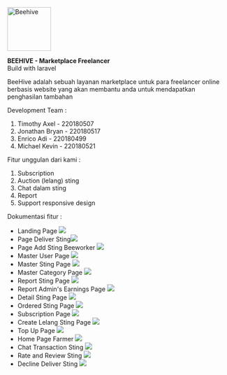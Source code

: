 <img src="https://github.com/EnricoAdi/Beehive/blob/main/public/assets/logo.jpg?raw=true" alt="Beehive" width="100">

**BEEHIVE - Marketplace Freelancer** <br>
Build with laravel 

BeeHive adalah sebuah layanan marketplace untuk para freelancer online berbasis website yang akan membantu anda untuk mendapatkan penghasilan tambahan

Development Team : 
<ol>
<li>Timothy Axel - 220180507</li>
<li>Jonathan Bryan - 220180517</li>
<li>Enrico Adi - 220180499</li>
<li>Michael Kevin - 220180521</li>
</ol>

    
Fitur unggulan dari kami :
1. Subscription
2. Auction  (lelang) sting
3. Chat dalam sting
4. Report 
5. Support responsive design


Dokumentasi fitur : <br>

<ul> 
<li>Landing Page
<img src="https://github.com/EnricoAdi/Beehive/blob/main/public/assets/documentation/dokumentasi1.jpg"/>  </li>
<li>Page Deliver Sting<img src="https://github.com/EnricoAdi/Beehive/blob/main/public/assets/documentation/dokumentasi2.jpg"/> </li>

<li>Page Add Sting Beeworker
<img src="https://github.com/EnricoAdi/Beehive/blob/main/public/assets/documentation/dokumentasi14.jpg"/> 
</li>

<li>Master User Page
<img src="https://github.com/EnricoAdi/Beehive/blob/main/public/assets/documentation/dokumentasi3.jpg"/> </li>

<li>Master Sting Page
<img src="https://github.com/EnricoAdi/Beehive/blob/main/public/assets/documentation/dokumentasi4.png"/> </li>

<li>Master Category Page
<img src="https://github.com/EnricoAdi/Beehive/blob/main/public/assets/documentation/dokumentasi9.jpg"/>  </li>

<li>Report Sting Page
<img src="https://github.com/EnricoAdi/Beehive/blob/main/public/assets/documentation/dokumentasi5.png"/> </li>

<li>Report Admin's Earnings Page
<img src="https://github.com/EnricoAdi/Beehive/blob/main/public/assets/documentation/dokumentasi6.png"/> </li>

<li>Detail Sting Page
<img src="https://github.com/EnricoAdi/Beehive/blob/main/public/assets/documentation/dokumentasi7.png"/> </li>

<li>Ordered Sting Page
<img src="https://github.com/EnricoAdi/Beehive/blob/main/public/assets/documentation/dokumentasi8.png"/> </li>

<li>Subscription Page
<img src="https://github.com/EnricoAdi/Beehive/blob/main/public/assets/documentation/dokumentasi10.jpg"/></li>

<li>Create Lelang Sting Page
<img src="https://github.com/EnricoAdi/Beehive/blob/main/public/assets/documentation/dokumentasi11.jpg"/> </li> 

<li>Top Up Page
<img src="https://github.com/EnricoAdi/Beehive/blob/main/public/assets/documentation/dokumentasi12.jpg"/>  </li>

<li>Home Page Farmer
<img src="https://github.com/EnricoAdi/Beehive/blob/main/public/assets/documentation/dokumentasi13.jpg"/> </li>

<li>Chat Transaction Sting <img src="https://github.com/EnricoAdi/Beehive/blob/main/public/assets/documentation/dokumentasi15.jpg"/></li>

<li>Rate and Review Sting 
<img src="https://github.com/EnricoAdi/Beehive/blob/main/public/assets/documentation/dokumentasi16.jpg"/> </li>

<li>Decline Deliver Sting 
<img src="https://github.com/EnricoAdi/Beehive/blob/main/public/assets/documentation/dokumentasi17.jpg"/> 
</li>

</ul>
